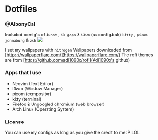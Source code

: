 # Dotfiles 
### @AlbonyCal

Included config's of `dunst` , `i3-gaps` & `i3wm` (as config.bak) 
`kitty` , `picom-jonnaburg` & `zsh`
<img src=https://i.imgur.com/vZH8qKC.png img>

I set my wallpapers with `nitrogen` 
Wallpapers downloaded from [https://wallpaperflare.com/](https://wallpaperflare.com/)
The rofi themes are from [https://github.com/adi1090x/rofi](Adi1090x's github)

### Apps that I use
- Neovim (Text Editor)
- i3wm (Window Manager)
- picom (compositor)
- kitty (terminal)
- Firefox & Ungoogled chromium (web browser)
- Arch Linux (Operating System)



### License 
You can use my configs as long as you give the credit to me :P 
LOL



